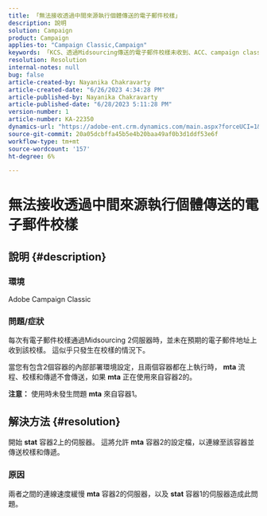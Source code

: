 ```yaml
---
title: 「無法接收透過中間來源執行個體傳送的電子郵件校樣」
description: 說明
solution: Campaign
product: Campaign
applies-to: "Campaign Classic,Campaign"
keywords: 「KCS、透過Midsourcing傳送的電子郵件校樣未收到、ACC、campaign classic」
resolution: Resolution
internal-notes: null
bug: false
article-created-by: Nayanika Chakravarty
article-created-date: "6/26/2023 4:34:28 PM"
article-published-by: Nayanika Chakravarty
article-published-date: "6/28/2023 5:11:28 PM"
version-number: 1
article-number: KA-22350
dynamics-url: "https://adobe-ent.crm.dynamics.com/main.aspx?forceUCI=1&pagetype=entityrecord&etn=knowledgearticle&id=f2028650-3f14-ee11-8f6e-6045bd006239"
source-git-commit: 20a05dcbffa45b5e4b20baa49af0b3d1ddf53e6f
workflow-type: tm+mt
source-wordcount: '157'
ht-degree: 6%

---
```


# 無法接收透過中間來源執行個體傳送的電子郵件校樣

## 說明 {#description}


### 環境

Adobe Campaign Classic

### 問題/症狀

每次有電子郵件校樣通過Midsourcing 2伺服器時，並未在預期的電子郵件地址上收到該校樣。 這似乎只發生在校樣的情況下。

當您有包含2個容器的內部部署環境設定，且兩個容器都在上執行時， <b>mta</b> 流程、校樣和傳遞不會傳送，如果 <b>mta</b> 正在使用來自容器2的。

<b>注意：</b> 使用時未發生問題 <b>mta</b> 來自容器1。


## 解決方法 {#resolution}


開始 <b>stat</b> 容器2上的伺服器。 這將允許 <b>mta</b> 容器2的設定檔，以連線至該容器並傳送校樣和傳遞。

### 原因

兩者之間的連線速度緩慢 <b>mta</b> 容器2的伺服器，以及 <b>stat</b> 容器1的伺服器造成此問題。
